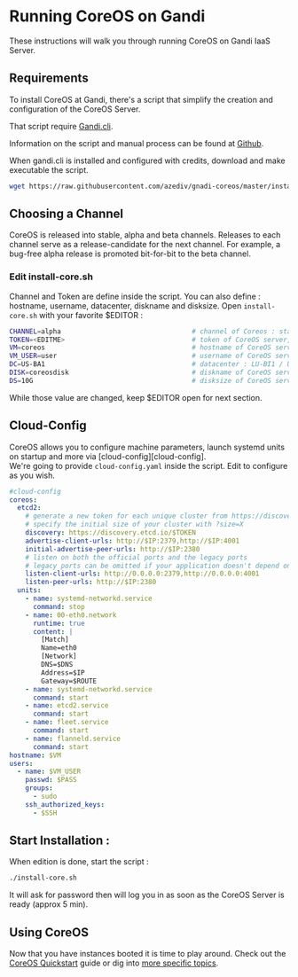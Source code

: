 # Running CoreOS on Gandi

These instructions will walk you through running CoreOS on Gandi IaaS Server.

## Requirements

To install CoreOS at Gandi, there's a script that simplify the creation and configuration of the CoreOS Server.

That script require [Gandi.cli](https://github.com/gandi/gandi.cli#installation). 

Information on the script and manual process can be found at [Github](https://github.com/azediv/gnadi-coreos).

When gandi.cli is installed and configured with credits, download and make executable the script.

```sh
wget https://raw.githubusercontent.com/azediv/gnadi-coreos/master/install-core.sh && chmod +x install-core.sh
```

## Choosing a Channel

CoreOS is released into stable, alpha and beta channels. Releases to each channel
serve as a release-candidate for the next channel. For example, a bug-free alpha
release is promoted bit-for-bit to the beta channel.

### Edit install-core.sh

Channel and Token are define inside the script. You can also define : hostname, username, datacenter, diskname and disksize. Open `install-core.sh` with your favorite $EDITOR : 

```sh
CHANNEL=alpha                                 # channel of Coreos : stable / beta / alpha
TOKEN=<EDITME>                                # token of CoreOS server, goto https://discovery.etcd.io/new?size=3
VM=coreos                                     # hostname of CoreOS server
VM_USER=user                                  # username of CoreOS server
DC=US-BA1                                     # datacenter : LU-BI1 / US-BA1 / FR-SD2
DISK=coreosdisk                               # diskname of CoreOS server
DS=10G                                        # disksize of CoreOS server
```

While those value are changed, keep $EDITOR open for next section.

## Cloud-Config

CoreOS allows you to configure machine parameters, launch systemd units on
startup and more via [cloud-config][cloud-config].  
We're going to provide `cloud-config.yaml` inside the script. Edit to configure as you wish.


```yaml
#cloud-config
coreos:
  etcd2:
    # generate a new token for each unique cluster from https://discovery.etcd.io/new?size=3
    # specify the initial size of your cluster with ?size=X
    discovery: https://discovery.etcd.io/$TOKEN
    advertise-client-urls: http://$IP:2379,http://$IP:4001
    initial-advertise-peer-urls: http://$IP:2380
    # listen on both the official ports and the legacy ports
    # legacy ports can be omitted if your application doesn't depend on them
    listen-client-urls: http://0.0.0.0:2379,http://0.0.0.0:4001
    listen-peer-urls: http://$IP:2380
  units:
    - name: systemd-networkd.service
      command: stop
    - name: 00-eth0.network
      runtime: true
      content: |
        [Match]
        Name=eth0
        [Network]
        DNS=$DNS
        Address=$IP
        Gateway=$ROUTE
    - name: systemd-networkd.service
      command: start
    - name: etcd2.service
      command: start
    - name: fleet.service
      command: start
    - name: flanneld.service
      command: start
hostname: $VM
users:
  - name: $VM_USER
    passwd: $PASS
    groups:
      - sudo
    ssh_authorized_keys:
      - $SSH
```

## Start Installation :

When edition is done, start the script :

```sh
./install-core.sh
```

It will ask for password then will log you in as soon as the CoreOS Server is ready (approx 5 min).

## Using CoreOS

Now that you have instances booted it is time to play around.
Check out the [CoreOS Quickstart]({{site.baseurl}}/docs/quickstart) guide or dig into [more specific topics]({{site.baseurl}}/docs).